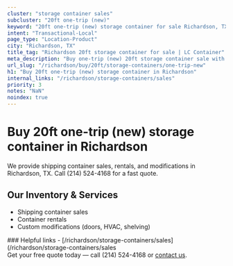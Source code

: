 ```yaml
---
cluster: "storage container sales"
subcluster: "20ft one-trip (new)"
keyword: "20ft one-trip (new) storage container for sale Richardson, TX"
intent: "Transactional-Local"
page_type: "Location-Product"
city: "Richardson, TX"
title_tag: "Richardson 20ft storage container for sale | LC Container"
meta_description: "Buy one-trip (new) 20ft storage container sale with local delivery in Richardson, TX. LC Container — local Since 2003. Request a fast quote today."
url_slug: "/richardson/buy/20ft/storage-containers/one-trip-new"
h1: "Buy 20ft one-trip (new) storage container in Richardson"
internal_links: "/richardson/storage-containers/sales"
priority: 3
notes: "NaN"
noindex: true
---
```


# Buy 20ft one-trip (new) storage container in Richardson

We provide shipping container sales, rentals, and modifications in Richardson, TX. Call (214) 524-4168 for a fast quote.

## Our Inventory & Services
- Shipping container sales
- Container rentals
- Custom modifications (doors, HVAC, shelving)

<div data-section="internal-links">
### Helpful links
- [/richardson/storage-containers/sales](/richardson/storage-containers/sales
</div>

<div data-section="cta">
Get your free quote today — call (214) 524-4168 or <a href="/contact">contact us</a>.
</div>

<script type="application/ld+json">{"@context":"https://schema.org","@type":"FAQPage","mainEntity":[{"@type":"Question","name":"How much does delivery cost in Richardson, TX?","acceptedAnswer":{"@type":"Answer","text":"Delivery costs vary by distance and container size. Most deliveries in Richardson, TX range from $150-$300. Call (214) 524-4168 for an exact quote based on your specific location."}},{"@type":"Question","name":"Do you offer financing or payment plans?","acceptedAnswer":{"@type":"Answer","text":"We accept major credit cards, checks, and can discuss commercial terms for bulk purchases. Call (214) 524-4168 to discuss options."}},{"@type":"Question","name":"Can you customize containers in Richardson, TX?","acceptedAnswer":{"@type":"Answer","text":"Yes — we perform modifications like doors, HVAC, insulation, and shelving. Request a custom quote at (214) 524-4168 or via our contact form."}}]}</script>
